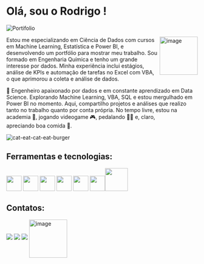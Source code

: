 # Olá, sou o Rodrigo ! 

![Portifolio](https://github.com/user-attachments/assets/df496383-55e5-4fb8-a691-6640d3301054)


<img align="right" src="https://github.com/user-attachments/assets/0fb0d6fe-e101-4555-a929-f4d1fda3c2ef" alt="image" width="100"/></div>
Estou me especializando em Ciência de Dados com cursos em Machine Learning, Estatística e Power BI, e desenvolvendo um portfólio para mostrar meu trabalho. 
Sou formado em Engenharia Química e tenho um grande interesse por dados. Minha experiência inclui estágios, análise de KPIs e automação de tarefas no Excel com VBA, 
o que aprimorou a coleta e análise de dados. 









🚀 Engenheiro apaixonado por dados e em constante aprendizado em Data Science. Explorando Machine Learning, VBA, SQL e estou mergulhado em Power BI no momento. Aqui, compartilho projetos e análises que realizo tanto no trabalho quanto por conta própria. No tempo livre, estou na academia 💪, jogando videogame 🎮, pedalando 🚴‍♂ e, claro, apreciando boa comida 🍔.







![cat-eat-cat-eat-burger](https://github.com/user-attachments/assets/0ac468c7-52c6-4831-bbba-4a17992bc9e5)






## Ferramentas e tecnologias: 
<img src="https://img.icons8.com/?size=512&id=qYfwpsRXEcpc&format=png" height="40">  <img src="https://cdn.jsdelivr.net/gh/devicons/devicon@latest/icons/cplusplus/cplusplus-original.svg" width="40"/>  <img src="https://cdn.jsdelivr.net/gh/devicons/devicon@latest/icons/python/python-original.svg" width="40" />  <img src="https://cdn.jsdelivr.net/gh/devicons/devicon@latest/icons/visualbasic/visualbasic-original.svg" width="40"/> <img src="https://funnel.io/hubfs/Looker%20Studio%20png%20logo.png" width="40"> <img src="https://cdn.jsdelivr.net/gh/devicons/devicon@latest/icons/azuresqldatabase/azuresqldatabase-original.svg" width="40"/><img src="https://github.com/user-attachments/assets/4206ede5-5a3d-4442-93a7-268f0b415637" width="60"/> 

                            
                              








## Contatos:
<a href="https://www.linkedin.com/in/rodrigogomesbertini" target="_blank"><img loading="lazy" src="https://img.shields.io/badge/-LinkedIn-%230077B5?style=for-the-badge&logo=linkedin&logoColor=white" target="_blank"></a>     </div>  <a href = "mailto:contato@rodrigo.gbertini"><img loading="lazy" src="https://img.shields.io/badge/Gmail-D14836?style=for-the-badge&logo=gmail&logoColor=white" target="_blank"></a> <a href="https://www.notion.so/Portf-lio-Rodrigo-aa7a637ce9094b988ffe9212cb8d4887" target="_blank"><img loading="lazy" src="https://img.shields.io/badge/Notion-000000.svg?style=for-the-badge&logo=Notion&logoColor=white" target="_blank"></a>   <img align="center" src="https://github.com/user-attachments/assets/cf8644cf-1002-47a8-9a34-f905ce266fb8" alt="image" width="100"/></div>


